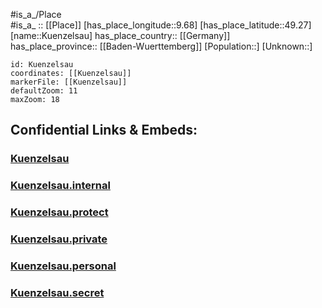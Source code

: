 ﻿---
location: [49.27,9.68] 
mapzoom: [7,12] 
mapmarker: city 
type: City
tags:
- geo/City


SpocWebEntityId: 31731
isDeleted: false
confidential: public

---
#is_a_/Place  
#is_a_ :: [[Place]] 
[has_place_longitude::9.68] 
[has_place_latitude::49.27] 
[name::Kuenzelsau] 
has_place_country:: [[Germany]]  
has_place_province:: [[Baden-Wuerttemberg]] 
[Population::] 
[Unknown::] 


```leaflet
id: Kuenzelsau
coordinates: [[Kuenzelsau]] 
markerFile: [[Kuenzelsau]] 
defaultZoom: 11 
maxZoom: 18
```


## Confidential Links & Embeds: 

### [Kuenzelsau](/_public/Earth/Continent/Europe/Europe~Central/Germany/Germany~West/Baden-Wuerttemberg/counties~BW/Hohenlohekreis/cities~Hohenlohekreis/Künzelsau/City/Kuenzelsau.md) 

### [Kuenzelsau.internal](/_internal/Earth/Continent/Europe/Europe~Central/Germany/Germany~West/Baden-Wuerttemberg/counties~BW/Hohenlohekreis/cities~Hohenlohekreis/Künzelsau/City/Kuenzelsau.internal.md) 

### [Kuenzelsau.protect](/_protect/Earth/Continent/Europe/Europe~Central/Germany/Germany~West/Baden-Wuerttemberg/counties~BW/Hohenlohekreis/cities~Hohenlohekreis/Künzelsau/City/Kuenzelsau.protect.md) 

### [Kuenzelsau.private](/_private/Earth/Continent/Europe/Europe~Central/Germany/Germany~West/Baden-Wuerttemberg/counties~BW/Hohenlohekreis/cities~Hohenlohekreis/Künzelsau/City/Kuenzelsau.private.md) 

### [Kuenzelsau.personal](/_personal/Earth/Continent/Europe/Europe~Central/Germany/Germany~West/Baden-Wuerttemberg/counties~BW/Hohenlohekreis/cities~Hohenlohekreis/Künzelsau/City/Kuenzelsau.personal.md) 

### [Kuenzelsau.secret](/_secret/Earth/Continent/Europe/Europe~Central/Germany/Germany~West/Baden-Wuerttemberg/counties~BW/Hohenlohekreis/cities~Hohenlohekreis/Künzelsau/City/Kuenzelsau.secret.md) 
